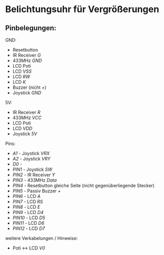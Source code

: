 # Belichtungsuhr für Vergrößerungen

## Pinbelegungen: 

GND: 
 - Resetbutton
 - IR Receiver *G*
 - 433MHz *GND*
 - LCD Poti 
 - LCD *VSS*
 - LCD *RW*
 - LCD *K*
 - Buzzer (nicht *+*)
 - Joystick *GND*


5V: 
 - IR Receiver *R*
 - 433MHz *VCC*
 - LCD Poti
 - LCD *VDD*
 - Joystick *5V*

Pins: 
 - *A1* - Joystick *VRX*
 - *A2* - Joystick *VRY*
 - *D0* - 
 - *PIN1* - Joystick *SW*
 - *PIN2* - IR Receiver *Y*
 - *PIN3* - 433MHz *Data*
 - *PIN4* - Resetbutton gleiche Seite (nicht gegenüberliegende Stecker)
 - *PIN5* - Passiv Buzzer *+*
 - *PIN6* - LCD *A*
 - *PIN7* - LCD *RS*
 - *PIN8* - LCD *E*
 - *PIN9* - LCD *D4*
 - *PIN10* - LCD *D5*
 - *PIN11* - LCD *D6*
 - *PIN12* - LCD *D7*


weitere Verkabelungen / Hinweise: 
 - Poti <-> LCD *V0* 




